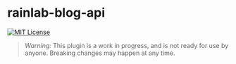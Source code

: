 # rainlab-blog-api

[![MIT License](https://img.shields.io/github/license/scottbedard/rainlab-blog-api?color=blue)](https://github.com/scottbedard/rainlab-blog-api/blob/master/LICENSE)

> *Warning:* This plugin is a work in progress, and is not ready for use by anyone. Breaking changes may happen at any time.
